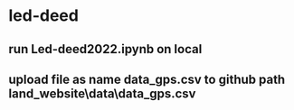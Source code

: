# led-deed

## run Led-deed2022.ipynb on local
## upload file as name data_gps.csv to github path land_website\data\data_gps.csv
